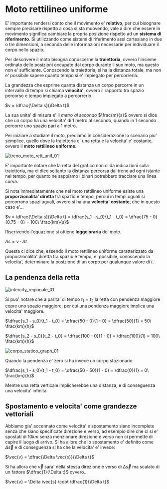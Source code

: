 # Moto rettilineo uniforme  

E' importante rendersi conto che il movimento e' **relativo**, per cui bisognare sempre precisare rispetto a cosa si sta muovendo, vale a dire che essere in movimento significa cambiare la propria posizione rispetto ad un **sistema di riferimento**. Si utilizzando come sistemi di riferimento assi cartesiano in due o tre dimensioni, a seconda delle informazioni necessarie per individuare il corpo nello spazio.  

Per descrivere il moto bisogna conoscerne la **traiettoria**, ovvero l'insieme ordinato delle posizioni occupate dal corpo durante il suo moto, ma questo non e' sufficiente. Conoscendo la traiettoria, si ha la distanza totale, ma non e' possibile sapere quanto tempo si e' impiegato per percorrerla.  

La grandezza che esprime quanta distanza un corpo percorre in un intervallo di tempo si chiama **velocita'**, ovvero il rapporto tra spazio percorso e tempo impiegato a percorrerlo.  

$v = \dfrac{\Delta s}{\Delta t}$  

La sua unita' di misura e' il *metro al secondo* $\frac{m}{s}$ ovvero si dice che un corpo ha una velocita' di 1 metro al secondo, quando in 1 secondo percorre uno spazio pari a 1 metro.  

Per iniziare a studiare il moto, prediamo in considerazione lo scenario piu' semplice, quello dove la traiettoria e' una retta e la velocita' e' costante, ovvero il **moto rettilineo uniforme**.  

![treno_moto_rett_unif_01](https://github.com/dennyb87/phoenomena/assets/7195133/4bb92806-edbe-401f-b2f1-b74a21c3cd54)  

E' importante notare che la retta del grafico non ci da indicazioni sulla traiettoria, ma ci dice soltanto la distanza percorsa dal treno ad ogni istante nel tempo, per quanto ne sappiamo i binari potrebbero tracciare una linea curva.  

 Si nota immediatamente che nel moto rettilineo uniforme esiste una **proporzionalita' diretta** tra spazio e tempo, percui in tempi uguali si percorrono spazi uguali, ovvero si ha una **velocita' costante**, che in questo caso e'...  

$v = \dfrac{\Delta s}{\Delta t} = \dfrac{s_1 - s_0}{t_1 - t_0} = \dfrac{75 - 0}{0.75 - 0} = 100\ \frac{km}{s}$  

Riscrivendo l'equazione si ottiene **legge oraria** del moto.  

$\Delta s = v \cdot \Delta t$  

Questa ci dice che, essendo il moto rettilineo uniforme caratterizzato da proporzionalita' diretta tra spazio e tempo, e' possibile, conoscendo la velocita', determinare la posizione di un corpo per qualunque valore di $t$.  

## La pendenza della retta  

![intercity_regionale_01](https://github.com/dennyb87/phoenomena/assets/7195133/ac0d50e0-4d6e-4324-aab3-3369a4c127c8)  

Si puo' notare che a parita' di tempo $t_1 = t_2$ la retta con pendenza maggiore copre uno spazio maggiore, per cui una pendenza maggiore implica una velocita' maggiore.  

$\dfrac{s_1 - s_0}{t_1 - t_0} = \dfrac{50 - 0}{1 - 0} = \dfrac{50}{1} = 50\ \frac{km}{h}$  

$\dfrac{s_2 - s_0}{t_2 - t_0} = \dfrac{100 - 0}{1 - 0} = \dfrac{100}{1} = 100\ \frac{km}{h}$  

![corpo_statico_graph_01](https://github.com/dennyb87/phoenomena/assets/7195133/8f7623ee-4586-4023-a659-a0a4cd8b7184)  

Quando la pendenza e' zero si ha invece un corpo stazionario.  

$\dfrac{s_1 - s_0}{t_1 - t_0} = \dfrac{50 - 50}{1 - 0} = \dfrac{0}{1} = 0\ \frac{km}{h}$  

Mentre una retta verticale implicherebbe una distanza, e di conseguenza una velocita' infinita.  

## Spostamento e velocita' come grandezze vettoriali  

Abbiamo gia' accennato come velocita' e spostamento siano incomplete senza che siano specificate direzione e verso, ad esempio dire che ci si e' spostati di $10km$ senza menzionare direzione e verso non ci permette di capire il luogo di arrivo. Si ha allore che lo spostamento e' definito come $\Delta \vec{s}$ e di conseguenza si ha che la velocita' e' invece:  

$\vec{v} = \dfrac{\Delta \vec{s}}{\Delta t}$  

Si ha allora che $\vec{v}$ sara' nella stessa direzione e verso di $\Delta \vec{s}$ ma scalato di un fattore $\dfrac{1}{\Delta t}$ ovvero...  

$\vec{v} = \Delta \vec{s} \cdot \dfrac{1}{\Delta t}$  
